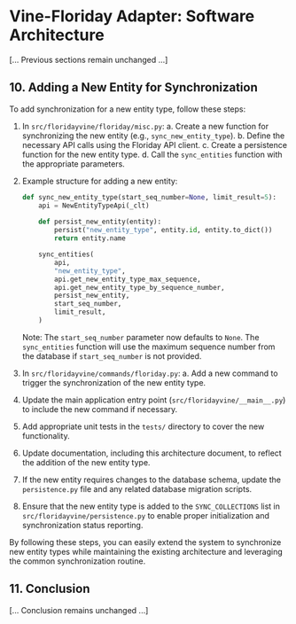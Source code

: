 # Vine-Floriday Adapter: Software Architecture

[... Previous sections remain unchanged ...]

## 10. Adding a New Entity for Synchronization

To add synchronization for a new entity type, follow these steps:

1. In `src/floridayvine/floriday/misc.py`:
   a. Create a new function for synchronizing the new entity (e.g., `sync_new_entity_type`).
   b. Define the necessary API calls using the Floriday API client.
   c. Create a persistence function for the new entity type.
   d. Call the `sync_entities` function with the appropriate parameters.

2. Example structure for adding a new entity:

   ```python
   def sync_new_entity_type(start_seq_number=None, limit_result=5):
       api = NewEntityTypeApi(_clt)
       
       def persist_new_entity(entity):
           persist("new_entity_type", entity.id, entity.to_dict())
           return entity.name

       sync_entities(
           api,
           "new_entity_type",
           api.get_new_entity_type_max_sequence,
           api.get_new_entity_type_by_sequence_number,
           persist_new_entity,
           start_seq_number,
           limit_result,
       )
   ```

   Note: The `start_seq_number` parameter now defaults to `None`. The `sync_entities` function will use the maximum sequence number from the database if `start_seq_number` is not provided.

3. In `src/floridayvine/commands/floriday.py`:
   a. Add a new command to trigger the synchronization of the new entity type.

4. Update the main application entry point (`src/floridayvine/__main__.py`) to include the new command if necessary.

5. Add appropriate unit tests in the `tests/` directory to cover the new functionality.

6. Update documentation, including this architecture document, to reflect the addition of the new entity type.

7. If the new entity requires changes to the database schema, update the `persistence.py` file and any related database migration scripts.

8. Ensure that the new entity type is added to the `SYNC_COLLECTIONS` list in `src/floridayvine/persistence.py` to enable proper initialization and synchronization status reporting.

By following these steps, you can easily extend the system to synchronize new entity types while maintaining the existing architecture and leveraging the common synchronization routine.

## 11. Conclusion

[... Conclusion remains unchanged ...]
